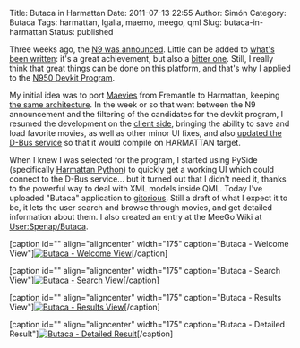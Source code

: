 Title: Butaca in Harmattan
Date: 2011-07-13 22:55
Author: Simón
Category: Butaca
Tags: harmattan, Igalia, maemo, meego, qml
Slug: butaca-in-harmattan
Status: published

Three weeks ago, the [N9 was announced](http://swipe.nokia.com/). Little
can be added to [what's been
written](http://blogs.igalia.com/berto/2011/06/23/n9/): it's a great
achievement, but also a [bitter
one](http://www.helsinkitimes.fi/htimes/domestic-news/business/15821-nokias-elop-says-n9-will-be-only-meego-handset-hs-.html).
Still, I really think that great things can be done on this platform,
and that's why I applied to the [N950 Devkit
Program](http://wiki.meego.com/Community_Office/Community_device_program/Nokia).

My initial idea was to port
[Maevies](/category/butaca/) from Fremantle to
Harmattan, keeping [the same
architecture](http://wiki.meego.com/User:Spenap/Butaca#In_Fremantle). In
the week or so that went between the N9 announcement and the filtering
of the candidates for the devkit program, I resumed the development on
the [client side](http://maemo.org/packages/view/maevies/), bringing the
ability to save and load favorite movies, as well as other minor UI
fixes, and also [updated the D-Bus
service](https://gitorious.org/butaca/butaca-server) so that it would
compile on HARMATTAN target.

When I knew I was selected for the program, I started using PySide
(specifically [Harmattan
Python](http://lists.pyside.org/pipermail/pyside/2011-June/002604.html))
to quickly get a working UI which could connect to the D-Bus service...
but it turned out that I didn't need it, thanks to the powerful way to
deal with XML models inside QML. Today I've uploaded "Butaca"
application to [gitorious](https://gitorious.org/butaca/butaca). Still a
draft of what I expect it to be, it lets the user search and browse
through movies, and get detailed information about them. I also created
an entry at the MeeGo Wiki at
[User:Spenap/Butaca](http://wiki.meego.com/User:Spenap/Butaca).

[caption id="" align="aligncenter" width="175" caption="Butaca - Welcome
View"][![](https://lh6.googleusercontent.com/-cS2qH9frOuE/Th4RzkZlL-I/AAAAAAAAAz4/kI6zPvGTU8k/s512/1-welcome-view.png "Butaca - Welcome View")](https://picasaweb.google.com/lh/photo/f-PxkIfi3ibgtMWpTDobww?feat=directlink)[/caption]

[caption id="" align="aligncenter" width="175" caption="Butaca - Search
View"][![](https://lh3.googleusercontent.com/-nHJeWCzlRew/Th4RzZovIdI/AAAAAAAAAz0/qTPHVfD7BmM/s512/2-search-view.png "Butaca - Search View")](https://picasaweb.google.com/lh/photo/TNlGznljCLmgdiddCNMOxQ?feat=directlink)[/caption]

[caption id="" align="aligncenter" width="175" caption="Butaca - Results
View"][![](https://lh3.googleusercontent.com/-VwFF1LaBm2A/Th4R0ujOCcI/AAAAAAAAAz8/ufkOTN15QEg/s512/3-browse-results.png "Butaca - Results View")](https://picasaweb.google.com/lh/photo/FwFqljVn8cXTxhsZhYNBLw?feat=directlink)[/caption]

[caption id="" align="aligncenter" width="175" caption="Butaca -
Detailed
Result"][![](https://lh4.googleusercontent.com/-wp5Fr94l3k8/Th4R0tsvoLI/AAAAAAAAA0A/s6vTsRj9utk/s512/4-detailed-result.png "Butaca - Detailed Result")](https://picasaweb.google.com/lh/photo/xGSlY52VK0BZy7DGpCNkkQ?feat=directlink)[/caption]

 
